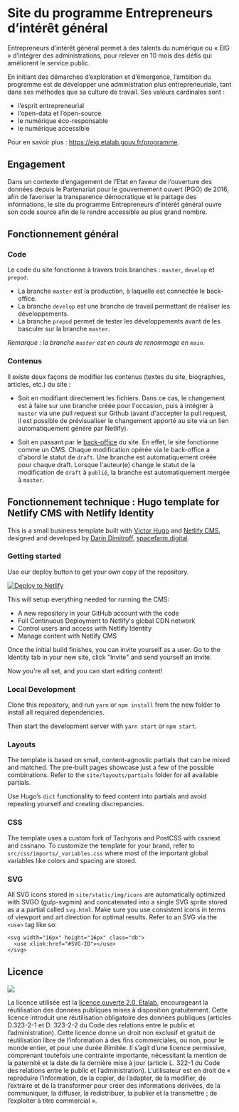 # Site du programme Entrepreneurs d’intérêt général

Entrepreneurs d’intérêt général permet à des talents du numérique ou « EIG » d’intégrer des administrations, pour relever en 10 mois des défis qui améliorent le service public.

En initiant des démarches d’exploration et d’émergence, l’ambition du programme est de développer une administration plus entrepreneuriale, tant dans ses méthodes que sa culture de travail. Ses valeurs cardinales sont :

- l’esprit entrepreneurial 
- l’open-data et l’open-source 
- le numérique éco-responsable 
- le numérique accessible

Pour en savoir plus : https://eig.etalab.gouv.fr/programme.

## Engagement

Dans un contexte d’engagement de l’Etat en faveur de l’ouverture des données depuis le Partenariat pour le gouvernement ouvert (PGO) de 2016, afin de favoriser la transparence démocratique et le partage des informations, le site du programme Entrepreneurs d’intérêt général ouvre son code source afin de le rendre accessible au plus grand nombre. 


## Fonctionnement général

### Code

Le code du site fonctionne à travers trois branches : `master`, `develop` et `prepod`. 
- La branche `master` est la production, à laquelle est connectée le back-office. 
- La branche `develop` est une branche de travail permettant de réaliser les développements.
- La branche `prepod` permet de tester les développements avant de les basculer sur la branche `master`.

*Remarque : la branche `master` est en cours de renommage en `main`.*

### Contenus

Il existe deux façons de modifier les contenus (textes du site, biographies, articles, etc.) du site :

- Soit en modifiant directement les fichiers. Dans ce cas, le changement est à faire sur une branche créée pour l'occasion, puis à intégrer à `master` via une pull request sur Github (avant d'accepter la pull request, il est possible de prévisualiser le changement apporté au site via un lien automatiquement généré par Netlify).

- Soit en passant par le [back-office](https://eig.etalab.gouv.fr/admin) du site. En effet, le site fonctionne comme un CMS. Chaque modification opérée via le back-office a d'abord le statut de `draft`. Une branche est automatiquement créée pour chaque draft. Lorsque l'auteur(e) change le statut de la modification de `draft` à `publié`, la branche est automatiquement mergée à `master`.


## Fonctionnement technique : Hugo template for Netlify CMS with Netlify Identity

This is a small business template built with [Victor Hugo](https://github.com/netlify/victor-hugo) and [Netlify CMS](https://github.com/netlify/netlify-cms), designed and developed by [Darin Dimitroff](http://www.darindimitroff.com/), [spacefarm.digital](https://www.spacefarm.digital).

### Getting started

Use our deploy button to get your own copy of the repository. 

[![Deploy to Netlify](https://www.netlify.com/img/deploy/button.svg)](https://app.netlify.com/start/deploy?repository=https://github.com/netlify-templates/one-click-hugo-cms&stack=cms)

This will setup everything needed for running the CMS:

* A new repository in your GitHub account with the code
* Full Continuous Deployment to Netlify's global CDN network
* Control users and access with Netlify Identity
* Manage content with Netlify CMS

Once the initial build finishes, you can invite yourself as a user. Go to the Identity tab in your new site, click "Invite" and send yourself an invite.

Now you're all set, and you can start editing content!

### Local Development

Clone this repository, and run `yarn` or `npm install` from the new folder to install all required dependencies.

Then start the development server with `yarn start` or `npm start`.

### Layouts

The template is based on small, content-agnostic partials that can be mixed and matched. The pre-built pages showcase just a few of the possible combinations. Refer to the `site/layouts/partials` folder for all available partials.

Use Hugo’s `dict` functionality to feed content into partials and avoid repeating yourself and creating discrepancies.

### CSS

The template uses a custom fork of Tachyons and PostCSS with cssnext and cssnano. To customize the template for your brand, refer to `src/css/imports/_variables.css` where most of the important global variables like colors and spacing are stored.

### SVG

All SVG icons stored in `site/static/img/icons` are automatically optimized with SVGO (gulp-svgmin) and concatenated into a single SVG sprite stored as a a partial called `svg.html`. Make sure you use consistent icons in terms of viewport and art direction for optimal results. Refer to an SVG via the `<use>` tag like so:

```
<svg width="16px" height="16px" class="db">
  <use xlink:href="#SVG-ID"></use>
</svg>
```

## Licence

![](https://raw.githubusercontent.com/entrepreneur-interet-general/site-eig-v2/main/documentation/resources/images/Logo_Licence_Ouverte_bleu_blanc_rouge.png?token=GHSAT0AAAAAABSYLW3RA2NFXSRU7SB4U5HYYSBPWWA)

La licence utilisée est la [licence ouverte 2.0. Etalab](https://www.etalab.gouv.fr/wp-content/uploads/2018/11/open-licence.pdf), encourageant la réutilisation des données publiques mises à disposition gratuitement. Cette licence introduit une réutilisation obligatoire des données publiques (articles D.323-2-1 et D. 323-2-2 du Code des relations entre le public et l’administration). Cette licence donne un droit non exclusif et gratuit de réutilisation libre de l’information à des fins commerciales, ou non, pour le monde entier, et pour une durée illimitée. Il s’agit d’une licence permissive, comprenant toutefois une contrainte importante, nécessitant la mention de la paternité et la date de la dernière mise à jour (article L. 322-1 du Code des relations entre le public et l’administration). L’utilisateur est en droit de « reproduire l’information, de la copier, de l’adapter, de la modifier, de l’extraire et de la transformer pour créer des informations dérivées, de la communiquer, la diffuser, la redistribuer, la publier et la transmettre ; de l’exploiter à titre commercial ». 
